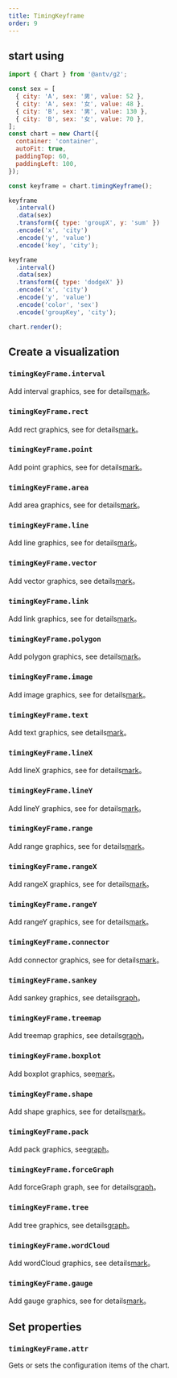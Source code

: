 ```yaml
---
title: TimingKeyframe
order: 9
---
```


## start using

```js
import { Chart } from '@antv/g2';

const sex = [
  { city: 'A', sex: '男', value: 52 },
  { city: 'A', sex: '女', value: 48 },
  { city: 'B', sex: '男', value: 130 },
  { city: 'B', sex: '女', value: 70 },
];
const chart = new Chart({
  container: 'container',
  autoFit: true,
  paddingTop: 60,
  paddingLeft: 100,
});

const keyframe = chart.timingKeyframe();

keyframe
  .interval()
  .data(sex)
  .transform({ type: 'groupX', y: 'sum' })
  .encode('x', 'city')
  .encode('y', 'value')
  .encode('key', 'city');

keyframe
  .interval()
  .data(sex)
  .transform({ type: 'dodgeX' })
  .encode('x', 'city')
  .encode('y', 'value')
  .encode('color', 'sex')
  .encode('groupKey', 'city');

chart.render();
```

## Create a visualization

### `timingKeyFrame.interval`

Add interval graphics, see for details[mark](/spec/mark/interval)。

### `timingKeyFrame.rect`

Add rect graphics, see for details[mark](/spec/mark/rect)。

### `timingKeyFrame.point`

Add point graphics, see for details[mark](/spec/mark/point)。

### `timingKeyFrame.area`

Add area graphics, see for details[mark](/spec/mark/area)。

### `timingKeyFrame.line`

Add line graphics, see for details[mark](/spec/mark/line)。

### `timingKeyFrame.vector`

Add vector graphics, see details[mark](/spec/mark/vector)。

### `timingKeyFrame.link`

Add link graphics, see for details[mark](/spec/mark/link)。

### `timingKeyFrame.polygon`

Add polygon graphics, see details[mark](/spec/mark/polygon)。

### `timingKeyFrame.image`

Add image graphics, see for details[mark](/spec/mark/image)。

### `timingKeyFrame.text`

Add text graphics, see details[mark](/spec/mark/text)。

### `timingKeyFrame.lineX`

Add lineX graphics, see for details[mark](/spec/mark/line-x)。

### `timingKeyFrame.lineY`

Add lineY graphics, see for details[mark](/spec/mark/line-y)。

### `timingKeyFrame.range`

Add range graphics, see for details[mark](/spec/mark/range)。

### `timingKeyFrame.rangeX`

Add rangeX graphics, see for details[mark](/spec/mark/range-x)。

### `timingKeyFrame.rangeY`

Add rangeY graphics, see for details[mark](/spec/mark/range-y)。

### `timingKeyFrame.connector`

Add connector graphics, see for details[mark](/spec/mark/connector)。

### `timingKeyFrame.sankey`

Add sankey graphics, see details[graph](/spec/graph/sankey)。

### `timingKeyFrame.treemap`

Add treemap graphics, see details[graph](/spec/graph/treemap)。

### `timingKeyFrame.boxplot`

Add boxplot graphics, see[mark](/spec/mark/boxplot)。

### `timingKeyFrame.shape`

Add shape graphics, see for details[mark](/spec/mark/shape)。

### `timingKeyFrame.pack`

Add pack graphics, see[graph](/spec/graph/pack)。

### `timingKeyFrame.forceGraph`

Add forceGraph graph, see for details[graph](/spec/graph/force-graph)。

### `timingKeyFrame.tree`

Add tree graphics, see details[graph](/spec/graph/tree)。

### `timingKeyFrame.wordCloud`

Add wordCloud graphics, see details[mark](/spec/mark/word-cloud)。

### `timingKeyFrame.gauge`

Add gauge graphics, see for details[mark](/spec/mark/gauge)。

## Set properties

### `timingKeyFrame.attr`

Gets or sets the configuration items of the chart.
